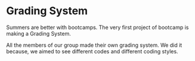 # Grading System

Summers are better with bootcamps. The very first project of bootcamp is making a Grading System.

All the members of our group made their own grading system. We did it because, we aimed to see different codes and different coding styles.
